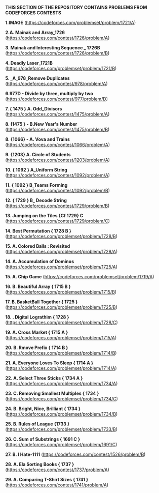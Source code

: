 **THIS SECTION OF THE REPOSITORY CONTAINS PROBLEMS FROM CODEFORCES CONTESTS**

**1.IMAGE**
(https://codeforces.com/problemset/problem/1721/A)


**2.A. Mainak and Array_1726**
(https://codeforces.com/contest/1726/problem/A)


**3. Mainak and Interesting Sequence _ 1726B**
(https://codeforces.com/contest/1726/problem/B)


**4. Deadly Laser_1721B**
(https://codeforces.com/problemset/problem/1721/B)

**5. _A_978_Remove Duplicates**
(https://codeforces.com/contest/978/problem/A)

**6.977D - Divide by three, multiply by two**
(https://codeforces.com/contest/977/problem/D)

**7. { 1475 } A. Odd_Divisors**
(https://codeforces.com/contest/1475/problem/A)


**8.  (1475 } - B.New Year's Number**
(https://codeforces.com/contest/1475/problem/B)

**8. {1066} - A. Vova and Trains**
(https://codeforces.com/contest/1066/problem/A)


**9. {1203} A. Circle of Students**
(https://codeforces.com/contest/1203/problem/A)


**10. { 1092 } A_Uniform String**
(https://codeforces.com/contest/1092/problem/A)


**11. { 1092 } B_Teams Forming**
(https://codeforces.com/contest/1092/problem/B)


**12. { 1729 } B_ Decode String**
(https://codeforces.com/contest/1729/problem/B)


**13. Jumping on the Tiles {Cf 1729} C**
(https://codeforces.com/contest/1729/problem/C)


**14. Best Permutation { 1728  B }**
(https://codeforces.com/problemset/problem/1728/B)


**15.  A. Colored Balls : Revisited**
(https://codeforces.com/problemset/problem/1728/A)


**14.  A. Accumulation of Dominos**
(https://codeforces.com/problemset/problem/1725/A)

**15. A. Chip Game**
(https://codeforces.com/problemset/problem/1719/A)


**16. B. Beautiful Array { 1715 B }**
(https://codeforces.com/problemset/problem/1715/B)

**17. B. BasketBall Together { 1725 }**
(https://codeforces.com/problemset/problem/1725/B)

**18.   . Digital Lograthim { 1728 }**
(https://codeforces.com/problemset/problem/1728/C)

**19.  A. Cross Market { 1715 A }**
(https://codeforces.com/problemset/problem/1715/A)

**20.  B. Rmove Prefix { 1714 B }**
(https://codeforces.com/problemset/problem/1714/B)


**21.  A.  Everyone Loves To Sleep { 1714 A }**
(https://codeforces.com/problemset/problem/1714/A)

**22.  A.  Select Three Sticks { 1734 A }**
(https://codeforces.com/problemset/problem/1734/A)

**23.  C. Removing Smallest Multiples { 1734 }**
(https://codeforces.com/problemset/problem/1734/C)

**24.  B. Bright, Nice, Brilliant { 1734 }**
(https://codeforces.com/problemset/problem/1734/B)

**25. B. Rules of League {1733 }**
(https://codeforces.com/problemset/problem/1733/B)

**26. C. Sum of Substrings { 1691 C }**
(https://codeforces.com/problemset/problem/1691/C)

**27.  B. I Hate-1111**
(https://codeforces.com/contest/1526/problem/B)

**28.  A. Ela Sorting Books { 1737 }**
(https://codeforces.com/contest/1737/problem/A)

**29.    A. Comparing T-Shirt Sizes { 1741 }**
(https://codeforces.com/contest/1741/problem/A)
